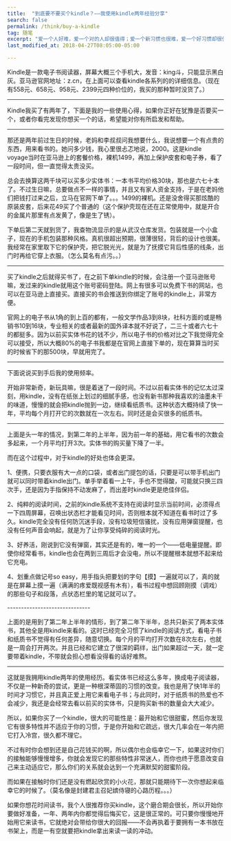 ```yaml
---
title:  "到底要不要买个kindle？——我使用kindle两年经验分享"
search: false
permalink: /think/buy-a-kindle
tag: 随笔
excerpt: "爱一个人好难，爱一个对的人却很值得；爱一个新习惯也很难，爱一个好习惯却很值得。"
last_modified_at: 2018-04-27T08:05:00-05:00

---
```




Kindle是一款电子书阅读器，屏幕大概三个手机大，发音：king斗，只能显示黑白灰。亚马逊官网地址：z.cn，在上面可以查看kindle各系列的的详细信息。（现在有558元、658元、958元、2399元四种价位的，我买的那种暂时没货了。）

--------------------------------

Kindle我买了有两年了，下面是我的一些使用心得，如果你正好在犹豫是否要买一个，或者你看完发现你想买一个的话，希望能对你有所启发和帮助。

-------------------------

那还是两年前过生日的时候，老妈和李叔叔问我想要什么，我说想要一个有点贵的东西，用来看书的。她问多少钱，我心里很忐忑地说，2000。这是kindle voyage当时在亚马逊上的套餐价格，裸机1499，再加上保护皮套和电子券，看了一段时间，但一直觉得太贵没买。

 

总会去换算这两千块可以买多少实体书：一本书平均价格30块，那也是六七十本了。不过生日嘛，总要做点不一样的事情，并且又有家人资金支持，于是在老妈他们把钱打过来之后，立马在官网下单了。。。1499的裸机。还是没舍得买那炫酷的原装皮套，后来花49买了个普通的（这个保护壳现在还在正常使用中，就是开合的金属片那里有点发黄了，像是生了锈）。

 

下单后第二天就到货了，我查物流显示的是从武汉仓库发货。包装就是一个小盒子，现在的手机包装那种风格。真机很超出预期，很薄很轻，背后的设计也很美。我经常在家里取下它的保护壳，把它脱光光，就是为了抚摸它背后性感的线条，出门时再给它穿上衣服。（怎么莫名有点污。。）

---------------------

买了kindle之后就得买书了，在之前下单kindle的时候，会注册一个亚马逊账号嘛，发过来的kindle就用这个账号密码登陆。网上有很多可以免费下书的网站，也可以在亚马逊上直接买。直接买的书会推送到你绑定了账号的kindle上，非常方便。

 

官网上的电子书从1角的到上百的都有，一般文学作品3到8块，社科方面的或是畅销书10到16块，专业相关的或者最新的国外译本就不好说了，二三十或者六七十的都挺多。因为以前买实体书花的钱不少，所以电子书的价格对比之下我觉得完全可以接受，所以大概80%的电子书我都是在官网上直接下单的，现在算算当时买的时候省下的那500块，早就用完了。

----------------------

下面说说买到手后我的使用频率。

 

开始非常新奇，新玩具嘛，很是着迷了一段时间。不过以前看实体书的记忆太过深刻，用kindle，没有在纸张上划过的细腻手感，也没有新书那种我喜欢的油墨未干的味道，慢慢的就会把kindle抛到一边，继续看纸质书。这种状态大概持续了快一年，平均每个月打开它的次数就在一次左右。同时还是会买很多的纸质书。

-----------------

上面是头一年的情况，到第二年的上半年，因为前一年的基础，用它看书的次数会多起来，一个月平均打开3次。实体书的购买量下降了一半。

 

而在这个过程中，对于kindle的好处也体会更深。

 

1、便携，只要衣服有大一点的口袋，或者出门提包的话，只要是可以带手机出门就可以同时带着kindle出门。单手举着看一上午，手也不觉得酸，可能就只换三四次手，还是因为手指保持不动发麻了，而出差时kindle更是绝佳伴侣。

 

2、纯粹的阅读时间，之前的kindle系统不支持在阅读时显示当前时间，必须得点一下四周屏幕，召唤出状态栏才能看见时间，否则根本就不知道在看书时过了多久。kindle完全没有任何防沉迷手段，没有垃圾短信骚扰，没有应用弹窗提醒，也没有任何声音会响起，就是为了让你享受纯碎的阅读时光。

 

3、好养活，刚说到它没有弹窗，其实还是有的，唯一的一个——低电量提醒。即使你经常看书，kindle也会在两到三周后才会没电，所以不提醒根本就想不起来给它充电。

 

4、划重点做记号so easy，用手指头把要划的字句【摸】一遍就可以了，真的就是在屏幕上摸一遍（满满的疼爱既视感有木有），看书过程中想回顾刚摸（调戏）的那些句子和段落，点状态栏里的笔记就可以了。

 

\------------------------------

上面的是用到了第二年上半年的情形，到了第二年下半年，总共只新买了两本实体书，其他全是用kindle来看的。这时已经完全习惯了kindle的阅读方式，看电子书和纸质书不觉得有任何差异，随意切换。每个月的平均打开次数在8次左右，也就是一周会打开两次。并且已经和它建立了很深的羁绊，出门如果超过一天，就一定要带着kindle，不带就会担心想看没得看的话好难熬。

-----------------------------------

这就是我拥用kindle两年的使用经历。看实体书已经这么多年，换成电子阅读器，不仅是一种新奇的尝试，更是一种根深蒂固的习惯的改变。我也是用了快1年半的时间才习惯它，并且真正爱上用它来看电子书；与此同时，对于纸质书的热爱也不会减少，我还是会经常去看以前买的实体书，只是购买新书的数量会大大减少。

 

所以，如果你买了一个kindle，很大的可能性是：最开始和它很甜蜜，然后你发现它有很多特性并不适应于你的习惯，于是你开始和它疏远，很大几率会在一年内把它打入冷宫，很久都不理它。

 

不过有时你会想到还是自己花钱买的啊，所以偶尔也会临幸它一下，如果这时你们的接触能够慢慢增多，你就会发现它的那些特性非常迷人，而你也终于愿意改变自己来主动适应它，那么你们的关系就会达到一个充满默契的甜蜜阶段。

 

而如果在接触时你们还是没有燃起欣赏的小火花，那就只能期待下一次你想起来临幸它的时候了。（莫名像是封建君主召妃嫔侍寝的心路历程。。。）

 如果你想花时间读书，我个人很推荐你买kindle，这个磨合期会很长，所以开始你要做好准备，一年、两年内你都觉得后悔买它，这是很正常的。可只要你慢慢地开始用它来读书，它就绝对会带给你很大的回报——不会再执着于要拥有一本书放在书架上，而是一有空就要把kindle拿出来读一读的冲动。

 

